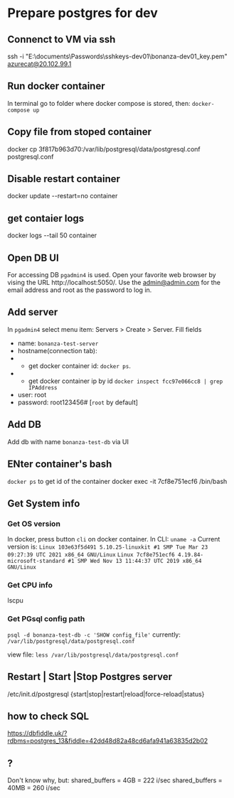 # Prepare postgres for dev

## Connenct to VM via ssh

ssh -i "E:\documents\Passwords\sshkeys-dev01\bonanza-dev01_key.pem" azurecat@20.102.99.1

## Run docker container

In terminal go to folder where docker compose is stored, then:
`docker-compose up`

## Copy file from stoped container

docker cp 3f817b963d70:/var/lib/postgresql/data/postgresql.conf postgresql.conf

## Disable restart container
docker update --restart=no container

## get contaier logs

docker logs --tail 50 container

## Open DB UI

For accessing DB `pgadmin4` is used. Open your favorite web browser by vising the URL http://localhost:5050/. Use the admin@admin.com for the email address and root as the password to log in.

## Add server

In `pgadmin4` select menu item: Servers > Create > Server.
Fill fields 
- name: `bonanza-test-server`
- hostname(connection tab): 
- - get docker container id: `docker ps`.
- - get docker container ip by id `docker inspect fcc97e066cc8 | grep IPAddress`
- user: root
- password: root123456# [`root` by default]

## Add DB

Add db with name `bonanza-test-db` via UI

## ENter container's bash

`docker ps` to get id of the container
docker exec -it 7cf8e751ecf6 /bin/bash

## Get System info

### Get OS version

In docker, press button `cli` on docker container.
In CLI: `uname -a`
Current version is:
`Linux 103e63f5d491 5.10.25-linuxkit #1 SMP Tue Mar 23 09:27:39 UTC 2021 x86_64 GNU/Linux`
`Linux 7cf8e751ecf6 4.19.84-microsoft-standard #1 SMP Wed Nov 13 11:44:37 UTC 2019 x86_64 GNU/Linux`

### Get CPU info

lscpu

### Get PGsql config path

`psql -d bonanza-test-db -c 'SHOW config_file'`
currently: `/var/lib/postgresql/data/postgresql.conf`

view file: `less /var/lib/postgresql/data/postgresql.conf`

## Restart | Start |Stop Postgres server

/etc/init.d/postgresql {start|stop|restart|reload|force-reload|status}

## how to check SQL

https://dbfiddle.uk/?rdbms=postgres_13&fiddle=42dd48d82a48cd6afa941a63835d2b02

## ?

Don't know why, but:
shared_buffers = 4GB  = 222 i/sec
shared_buffers = 40MB = 260 i/sec